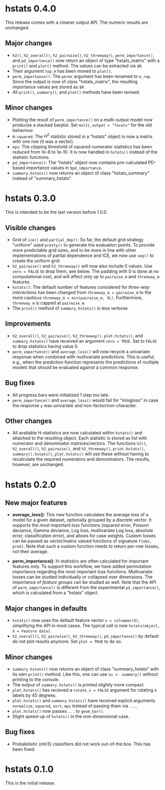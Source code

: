 # hstats 0.4.0

This release comes with a cleaner output API. The numeric results are unchanged. 

## Major changes

- `h2()`, `h2_overall()`, `h2_pairwise()`, `h2_threeway()`, `perm_importance()`, and `pd_importance()` now return an object of type "hstats_matrix" with a `print()` and `plot()` method. The values can be extracted via `$M`. 
- Their argument `top_m` has been moved to `plot()`.
- `perm_importance()`: The `perms` argument has been renamed to `m_rep`. Since the output is now of class "hstats_matrix", the resulting importance values are stored as `$M`.
- All `print()`, `summary()`, and `plot()` methods have been revised.

## Minor changes

- Plotting the result of `perm_importance()` on a multi-output model now produces a stacked barplot. Set `multi_output = "facets"` for the old behaviour.
- `H-squared`: The $H^2$ statistic stored in a "hstats" object is now a matrix with one row (it was a vector).
- `eps`: The clipping threshold of squared numerator statistics has been reduced from 1e-8 to 1e-10. It is now handled in `hstats()` instead of the statistic functions.
- `pd_importance()`: The "hstats" object now contains pre-calculated PD-based importance values in `$pd_importance`.
- `summary.hstats()` now returns an object of class "hstats_summary" instead of "summary_hstats".

# hstats 0.3.0

This is intended to be the last version before 1.0.0.

## Visible changes

- Grid of `ice()` and `partial_dep()`: So far, the default grid strategy "uniform" used `pretty()` to generate the evaluation points. To provide more predictable grid sizes, and to be more in line with other implementations of partial dependence and ICE, we now use `seq()` to create the uniform grid.
- `h2_pairwise()` and `h2_threeway()` will now also include 0 values. Use `zero = FALSE` to drop them, see below. The padding with 0 is done at no computational cost, and will affect only up to `pairwise_m` and `threeway_m` features.
- `hstats()`: The default number of features considered for *three-way interactions* has been changed from `threeway_m = pairwise_m` to the more cautious `threeway_m = min(pairwise_m, 5L)`. Furthermore, `threeway_m` is capped at `pairwise_m`.
- The `print()` method of `summary.hstats()` is less verbose.

## Improvements

- `h2_overall()`, `h2_pairwise()`, `h2_threeway()`, `plot.hstats()`, and `summary.hstats()` have received an argument `zero = TRUE`. Set to `FALSE` to drop statistics having value 0.
- `perm_importance()` and `average_loss()` will now recycle a univariate response when combined with multivariate predictions. This is useful, e.g., when the prediction function represents the predictions of multiple models that should be evaluated against a common response.

## Bug fixes

- All progress bars were initialized 1 step too late.
- `perm_importance()` and `average_loss()` would fail for "mlogloss" in case the response `y` was univariate *and* non-factor/non-character.

## Other changes

- All available H-statistics are now calculated within `hstats()` and attached to the resulting object. Each statistic is stored as list with numerator and denominator matrices/vectors. The functions `h2()`, `h2_overall()`, `h2_pairwise()`, and `h2_threeway()`, `print.hstats()`, `summary().hstats()`, `plot.hstats()` will use these without having to recalculate the required numerators and denominators. The results, however, are unchanged.

# hstats 0.2.0

## New major features

- **average_loss()**: This new function calculates the average loss of a model for a given dataset, optionally grouped by a discrete vector. It supports the most important loss functions (squared error, Poisson deviance, Gamma deviance, Log loss, multivariate Log loss, absolute error, classification error), and allows for case weights. Custom losses can be passed as vector/matrix valued functions of signature `f(obs, pred)`.
Note that such a custom function needs to return per-row losses, not their average.

- **perm_importance()**: H-statistics are often calculated for important features only. To support this workflow, we have added permutation importance regarding the most important loss functions. Multivariate losses can be studied individually or collapsed over dimensions. The importance of *feature groups* can be studied as well. Note that the API of `perm_importance()` is different from the experimental `pd_importance()`, which is calculated from a "hstats" object.

## Major changes in defaults

- `hstats()` now uses the default feature vector `v = colnames(X)`, simplifying the API in most cases. The typical call is now `hstats(object, X = Feature data)`. 
- `h2_overall()`, `h2_pairwise()`, `h2_threeway()`, `pd_importance()` by default do not plot results anymore. Set `plot = TRUE` to do so.

## Minor changes

- `summary.hstats()` now returns an object of class "summary_hstats" with its own `print()` method. Like this, one can use `su <- summary()` without printing to the console.
- The output of `summary.hstats()` is printed slightly more compact.
- `plot.hstats()` has recieved a `rotate_x = FALSE` argument for rotating x labels by 45 degrees.
- `plot.hstats()` and `summary.hstats()` have received explicit arguments `normalize`, `squared`, `sort`, `eps` instead of passing them via `...`.
- `plot.hstats()` now passes `...` to `geom_bar()`.
- Slight speed-up of `hstats()` in the one-dimensional case.

## Bug fixes

- Probabilistic {mlr3} classifiers did not work out-of-the box. This has been fixed.

# hstats 0.1.0

This is the initial release.
